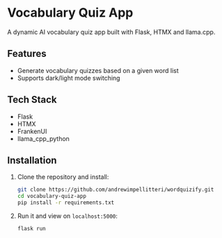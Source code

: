 # Vocabulary Quiz App

A dynamic AI vocabulary quiz app built with Flask, HTMX and llama.cpp.

## Features
- Generate vocabulary quizzes based on a given word list
- Supports dark/light mode switching

## Tech Stack
- Flask
- HTMX 
- FrankenUI
- llama_cpp_python

## Installation

1. Clone the repository and install:
   ```bash
   git clone https://github.com/andrewimpellitteri/wordquizify.git
   cd vocabulary-quiz-app
   pip install -r requirements.txt
   ```

2. Run it and view on `localhost:5000`:

    ```bash
    flask run
    ```

